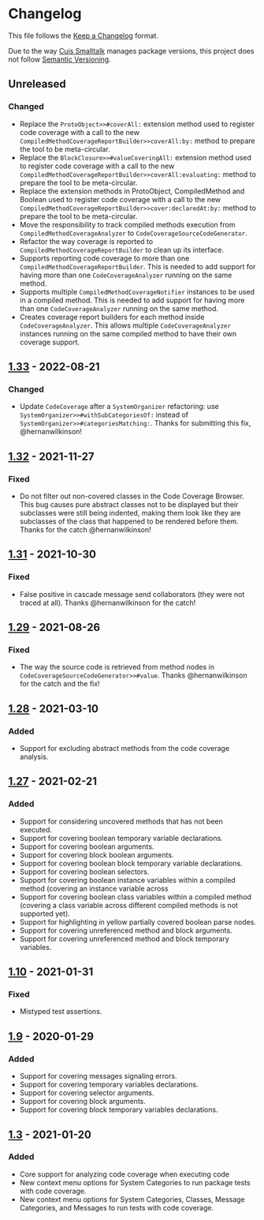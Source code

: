 # Changelog
This file follows the [Keep a Changelog](https://keepachangelog.com/en/1.0.0/) format.

Due to the way [Cuis Smalltalk](https://github.com/Cuis-Smalltalk/Cuis-Smalltalk-Dev) manages package versions, this project does not follow [Semantic Versioning](https://semver.org/spec/v2.0.0.html).

## Unreleased

### Changed

* Replace the `ProtoObject>>#coverAll:` extension method used to register code coverage with a call to the new
  `CompiledMethodCoverageReportBuilder>>coverAll:by:` method to prepare the tool to be meta-circular.
* Replace the `BlockClosure>>#valueCoveringAll:` extension method used to register code coverage with a call to the new
  `CompiledMethodCoverageReportBuilder>>coverAll:evaluating:` method to prepare the tool to be meta-circular.
* Replace the extension methods in ProtoObject, CompiledMethod and Boolean used to register code coverage with a call to
  the new `CompiledMethodCoverageReportBuilder>>cover:declaredAt:by:` method to prepare the tool to be meta-circular.
* Move the responsibility to track compiled methods execution from `CompiledMethodCoverageAnalyzer` to `CodeCoverageSourceCodeGenerator`.
* Refactor the way coverage is reported to `CompiledMethodCoverageReportBuilder` to clean up its interface.
* Supports reporting code coverage to more than one `CompiledMethodCoverageReportBuilder`. This is needed to add support 
  for having more than one `CodeCoverageAnalyzer` running on the same method.
* Supports multiple `CompiledMethodCoverageNotifier` instances to be used in a compiled method. This is needed to add support
  for having more than one `CodeCoverageAnalyzer` running on the same method.
* Creates coverage report builders for each method inside `CodeCoverageAnalyzer`.
  This allows multiple `CodeCoverageAnalyzer` instances running on the same compiled method to have their own coverage support.

## [1.33](https://github.com/npapagna/cuis-code-coverage/compare/v1.32...v1.33) - 2022-08-21

### Changed

* Update `CodeCoverage` after a `SystemOrganizer` refactoring: use `SystemOrganizer>>#withSubCategoriesOf:` instead
  of `SystemOrganizer>>#categoriesMatching:`.
  Thanks for submitting this fix, @hernanwilkinson!

## [1.32](https://github.com/npapagna/cuis-code-coverage/compare/v1.31...v1.32) - 2021-11-27

### Fixed

* Do not filter out non-covered classes in the Code Coverage Browser.
  This bug causes pure abstract classes not to be displayed but their subclasses were still being indented, making
  them look like they are subclasses of the class that happened to be rendered before them.
  Thanks for the catch @hernanwilkinson!

## [1.31](https://github.com/npapagna/cuis-code-coverage/compare/v1.29...v1.31) - 2021-10-30

### Fixed

* False positive in cascade message send collaborators (they were not traced at all).
  Thanks @hernanwilkinson for the catch!

## [1.29](https://github.com/npapagna/cuis-code-coverage/compare/v1.28...v1.29) - 2021-08-26

### Fixed

* The way the source code is retrieved from method nodes in `CodeCoverageSourceCodeGenerator>>#value`.
  Thanks @hernanwilkinson for the catch and the fix!

## [1.28](https://github.com/npapagna/cuis-code-coverage/compare/v1.27...v1.28) - 2021-03-10

### Added

* Support for excluding abstract methods from the code coverage analysis.

## [1.27](https://github.com/npapagna/cuis-code-coverage/compare/v1.10...v1.27) - 2021-02-21

### Added

* Support for considering uncovered methods that has not been executed.
* Support for covering boolean temporary variable declarations.
* Support for covering boolean arguments.
* Support for covering block boolean arguments.
* Support for covering boolean block temporary variable declarations.
* Support for covering boolean selectors.
* Support for covering boolean instance variables within a compiled method (covering an instance variable across 
* Support for covering boolean class variables within a compiled method (covering a class variable across 
  different compiled methods is not supported yet).
* Support for highlighting in yellow partially covered boolean parse nodes.
* Support for covering unreferenced method and block arguments.
* Support for covering unreferenced method and block temporary variables.

## [1.10](https://github.com/npapagna/cuis-code-coverage/compare/v1.9...v1.10) - 2021-01-31

### Fixed

* Mistyped test assertions.


## [1.9](https://github.com/npapagna/cuis-code-coverage/compare/v1.3...v1.9) - 2020-01-29

### Added

* Support for covering messages signaling errors. 
* Support for covering temporary variables declarations.
* Support for covering selector arguments.
* Support for covering block arguments.
* Support for covering block temporary variables declarations.

## [1.3](https://github.com/npapagna/cuis-code-coverage/releases/tag/v1.3) - 2021-01-20

### Added

* Core support for analyzing code coverage when executing code
* New context menu options for System Categories to run package tests with code coverage. 
* New context menu options for System Categories, Classes, Message Categories, and Messages to run tests with code coverage. 
